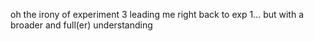 oh the irony of experiment 3 leading me right back to exp 1... but with a broader and full(er) understanding


